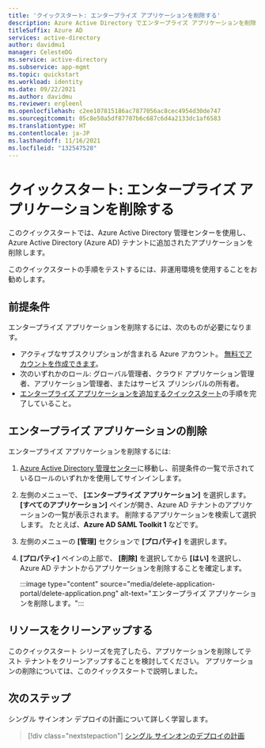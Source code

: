 ```yaml
---
title: 'クイックスタート: エンタープライズ アプリケーションを削除する'
description: Azure Active Directory でエンタープライズ アプリケーションを削除します。
titleSuffix: Azure AD
services: active-directory
author: davidmu1
manager: CelesteDG
ms.service: active-directory
ms.subservice: app-mgmt
ms.topic: quickstart
ms.workload: identity
ms.date: 09/22/2021
ms.author: davidmu
ms.reviewer: ergleenl
ms.openlocfilehash: c2ee107815186ac7877056ac8cec4954d30de747
ms.sourcegitcommit: 05c8e50a5df87707b6c687c6d4a2133dc1af6583
ms.translationtype: HT
ms.contentlocale: ja-JP
ms.lasthandoff: 11/16/2021
ms.locfileid: "132547528"
---
```

# <a name="quickstart-delete-an-enterprise-application"></a>クイックスタート: エンタープライズ アプリケーションを削除する

このクイックスタートでは、Azure Active Directory 管理センターを使用し、Azure Active Directory (Azure AD) テナントに追加されたアプリケーションを削除します。

このクイックスタートの手順をテストするには、非運用環境を使用することをお勧めします。

## <a name="prerequisites"></a>前提条件

エンタープライズ アプリケーションを削除するには、次のものが必要になります。

- アクティブなサブスクリプションが含まれる Azure アカウント。 [無料でアカウントを作成できます](https://azure.microsoft.com/free/?WT.mc_id=A261C142F)。
- 次のいずれかのロール: グローバル管理者、クラウド アプリケーション管理者、アプリケーション管理者、またはサービス プリンシパルの所有者。
- [エンタープライズ アプリケーションを追加するクイックスタート](add-application-portal.md)の手順を完了していること。

## <a name="delete-an-enterprise-application"></a>エンタープライズ アプリケーションの削除

エンタープライズ アプリケーションを削除するには:

1. [Azure Active Directory 管理センター](https://aad.portal.azure.com)に移動し、前提条件の一覧で示されているロールのいずれかを使用してサインインします。
1. 左側のメニューで、 **[エンタープライズ アプリケーション]** を選択します。 **[すべてのアプリケーション]** ペインが開き、Azure AD テナントのアプリケーションの一覧が表示されます。 削除するアプリケーションを検索して選択します。 たとえば、**Azure AD SAML Toolkit 1** などです。
1. 左側のメニューの **[管理]** セクションで **[プロパティ]** を選択します。
1. **[プロパティ]** ペインの上部で、 **[削除]** を選択してから **[はい]** を選択し、Azure AD テナントからアプリケーションを削除することを確定します。

    :::image type="content" source="media/delete-application-portal/delete-application.png" alt-text="エンタープライズ アプリケーションを削除します。":::

## <a name="clean-up-resources"></a>リソースをクリーンアップする

このクイックスタート シリーズを完了したら、アプリケーションを削除してテスト テナントをクリーンアップすることを検討してください。 アプリケーションの削除については、このクイックスタートで説明しました。

## <a name="next-steps"></a>次のステップ

シングル サインオン デプロイの計画について詳しく学習します。
> [!div class="nextstepaction"]
> [シングル サインオンのデプロイの計画](plan-sso-deployment.md)
